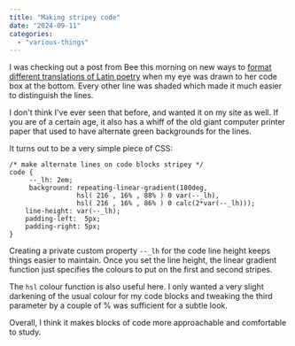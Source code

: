 ```yaml
---
title: "Making stripey code"
date: "2024-09-11"
categories: 
  - "various-things"
---
```


I was checking out a post from Bee this morning on new ways to [format different translations of Latin poetry](https://splendide-mendax.com/posts/2024-09-07_translation_styles) when my eye was drawn to her code box at the bottom. Every other line was shaded which made it much easier to distinguish the lines.

I don't think I've ever seen that before, and wanted it on my site as well. If you are of a certain age, it also has a whiff of the old giant computer printer paper that used to have alternate green backgrounds for the lines.

It turns out to be a very simple piece of CSS:

```
/* make alternate lines on code blocks stripey */
code {
     --_lh: 2em;
     background: repeating-linear-gradient(180deg, 
                 hsl( 216 , 16% , 88% ) 0 var(--_lh), 
                 hsl( 216 , 16% , 86% ) 0 calc(2*var(--_lh)));
    line-height: var(--_lh);
    padding-left:  5px;
    padding-right: 5px;
}
```

Creating a private custom property `--_lh` for the code line height keeps things easier to maintain. Once you set the line height, the linear gradient function just specifies the colours to put on the first and second stripes.

The `hsl` colour function is also useful here. I only wanted a very slight darkening of the usual colour for my code blocks and tweaking the third parameter by a couple of % was sufficient for a subtle look.

Overall, I think it makes blocks of code more approachable and comfortable to study.
